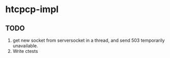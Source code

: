 # htcpcp-impl

## TODO
1. get new socket from serversocket in a thread, and send 503 temporarily unavailable.
1. Write ctests
